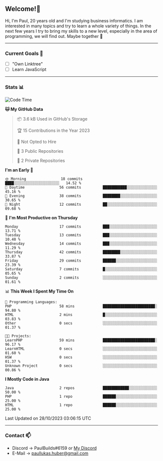 ## Welcome!👋

Hi, I'm Paul, 20 years old and I'm studying business informatics. I am interested in many topics and try to learn a whole variety of things. In the next few years I try to bring my skills to a new level, especially in the area of programming, we will find out.
Maybe together 🤙

---
### Current Goals 🥅

- [ ] "Own Linktree"
- [ ] Learn JavaScript

---
### Stats 📊

<!--START_SECTION:waka-->
![Code Time](http://img.shields.io/badge/Code%20Time-71%20hrs%2036%20mins-blue)

**🐱 My GitHub Data** 

> 📦 3.6 kB Used in GitHub's Storage 
 > 
> 🏆 15 Contributions in the Year 2023
 > 
> 🚫 Not Opted to Hire
 > 
> 📜 3 Public Repositories 
 > 
> 🔑 2 Private Repositories 
 > 
**I'm an Early 🐤** 

```text
🌞 Morning                18 commits          ████░░░░░░░░░░░░░░░░░░░░░   14.52 % 
🌆 Daytime                56 commits          ███████████░░░░░░░░░░░░░░   45.16 % 
🌃 Evening                38 commits          ████████░░░░░░░░░░░░░░░░░   30.65 % 
🌙 Night                  12 commits          ██░░░░░░░░░░░░░░░░░░░░░░░   09.68 % 
```
📅 **I'm Most Productive on Thursday** 

```text
Monday                   17 commits          ███░░░░░░░░░░░░░░░░░░░░░░   13.71 % 
Tuesday                  13 commits          ███░░░░░░░░░░░░░░░░░░░░░░   10.48 % 
Wednesday                14 commits          ███░░░░░░░░░░░░░░░░░░░░░░   11.29 % 
Thursday                 42 commits          ████████░░░░░░░░░░░░░░░░░   33.87 % 
Friday                   29 commits          ██████░░░░░░░░░░░░░░░░░░░   23.39 % 
Saturday                 7 commits           █░░░░░░░░░░░░░░░░░░░░░░░░   05.65 % 
Sunday                   2 commits           ░░░░░░░░░░░░░░░░░░░░░░░░░   01.61 % 
```


📊 **This Week I Spent My Time On** 

```text
💬 Programming Languages: 
PHP                      58 mins             ████████████████████████░   94.80 % 
HTML                     2 mins              █░░░░░░░░░░░░░░░░░░░░░░░░   03.83 % 
Other                    0 secs              ░░░░░░░░░░░░░░░░░░░░░░░░░   01.37 % 

🐱‍💻 Projects: 
LearnPHP                 59 mins             ████████████████████████░   96.17 % 
LearnHTML                0 secs              ░░░░░░░░░░░░░░░░░░░░░░░░░   01.60 % 
HSW                      0 secs              ░░░░░░░░░░░░░░░░░░░░░░░░░   01.37 % 
Unknown Project          0 secs              ░░░░░░░░░░░░░░░░░░░░░░░░░   00.86 % 
```

**I Mostly Code in Java** 

```text
Java                     2 repos             ████████████░░░░░░░░░░░░░   50.00 % 
PHP                      1 repo              ██████░░░░░░░░░░░░░░░░░░░   25.00 % 
HTML                     1 repo              ██████░░░░░░░░░░░░░░░░░░░   25.00 % 
```




 Last Updated on 28/10/2023 03:06:15 UTC
<!--END_SECTION:waka-->

---
### Contact 📫

* Discord -> PaulBuilds#6159 or [My Discord](https://discord.gg/7kq6UnB)
* E-Mail -> paullukas.huber@gmail.com
